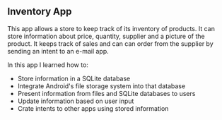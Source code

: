 ## Inventory App

This app allows a store to keep track of its inventory of products. It can store information about price, quantity, supplier and a picture of the product. It keeps track of sales and can can order from the supplier by sending an intent to an e-mail app.

In this app I learned how to:
- Store information in a SQLite database
- Integrate Android's file storage system into that database
- Present information from files and SQLite databases to users
- Update information based on user input
- Crate intents to other apps using stored information
